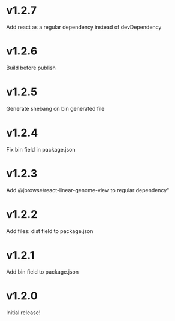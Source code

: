 # v1.2.7

Add react as a regular dependency instead of devDependency

# v1.2.6

Build before publish

# v1.2.5

Generate shebang on bin generated file

# v1.2.4

Fix bin field in package.json

# v1.2.3

Add @jbrowse/react-linear-genome-view to regular dependency"

# v1.2.2

Add files: dist field to package.json

# v1.2.1

Add bin field to package.json

# v1.2.0

Initial release!
